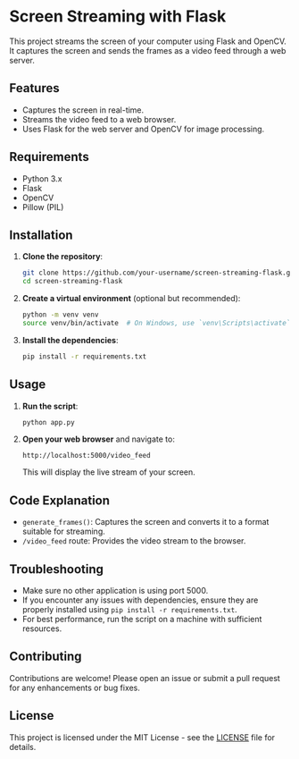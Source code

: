 # Screen Streaming with Flask

This project streams the screen of your computer using Flask and OpenCV. It captures the screen and sends the frames as a video feed through a web server.

## Features

- Captures the screen in real-time.
- Streams the video feed to a web browser.
- Uses Flask for the web server and OpenCV for image processing.

## Requirements

- Python 3.x
- Flask
- OpenCV
- Pillow (PIL)

## Installation

1. **Clone the repository**:
    ```sh
    git clone https://github.com/your-username/screen-streaming-flask.git
    cd screen-streaming-flask
    ```

2. **Create a virtual environment** (optional but recommended):
    ```sh
    python -m venv venv
    source venv/bin/activate  # On Windows, use `venv\Scripts\activate`
    ```

3. **Install the dependencies**:
    ```sh
    pip install -r requirements.txt
    ```

## Usage

1. **Run the script**:
    ```sh
    python app.py
    ```

2. **Open your web browser** and navigate to:
    ```
    http://localhost:5000/video_feed
    ```

    This will display the live stream of your screen.

## Code Explanation

- `generate_frames()`: Captures the screen and converts it to a format suitable for streaming.
- `/video_feed` route: Provides the video stream to the browser.

## Troubleshooting

- Make sure no other application is using port 5000.
- If you encounter any issues with dependencies, ensure they are properly installed using `pip install -r requirements.txt`.
- For best performance, run the script on a machine with sufficient resources.

## Contributing

Contributions are welcome! Please open an issue or submit a pull request for any enhancements or bug fixes.

## License

This project is licensed under the MIT License - see the [LICENSE](LICENSE) file for details.
